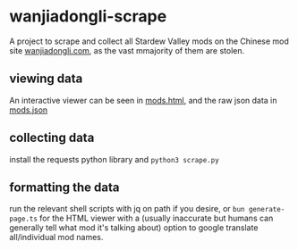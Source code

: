# wanjiadongli-scrape

A project to scrape and collect all Stardew Valley mods on the Chinese mod site [wanjiadongli.com](https://wanjiadongli.com), as the vast mmajority of them are stolen.

## viewing data

An interactive viewer can be seen in [mods.html](./mods.html), and the raw json data in [mods.json](./mods.json)

## collecting data

install the requests python library and `python3 scrape.py`

## formatting the data

run the relevant shell scripts with jq on path if you desire, or `bun generate-page.ts` for the HTML viewer with a (usually inaccurate but humans can generally tell what mod it's talking about) option to google translate all/individual mod names.
